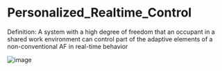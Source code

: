 # Personalized_Realtime_Control
Definition: A system with a high degree of freedom that an occupant in a shared work environment can control part of the adaptive elements of a non-conventional AF in real-time behavior

![image](https://user-images.githubusercontent.com/17779829/123534424-7550e480-d760-11eb-8bd7-ebd5ca3774d3.png)
